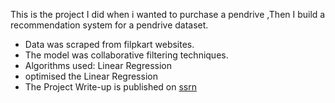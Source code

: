 This is the project I did when i wanted to purchase a pendrive ,Then I build a recommendation system for a pendrive dataset.

* Data was scraped from filpkart websites.
* The model was collaborative filtering techniques.
* Algorithms used: Linear Regression
* optimised the Linear Regression
* The Project Write-up is published on [ssrn](https://papers.ssrn.com)
